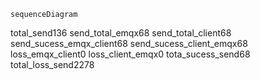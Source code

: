 ```mermaid
sequenceDiagram
```
total_send136
send_total_emqx68
send_total_client68
send_sucess_emqx_client68
send_sucess_client_emqx68
loss_emqx_client0
loss_client_emqx0
tota_sucess_send68
total_loss_send2278
